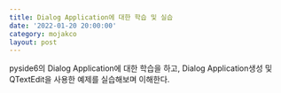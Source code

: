 ```yaml
---
title: Dialog Application에 대한 학습 및 실습
date: '2022-01-20 20:00:00'
category: mojakco
layout: post
---
```


pyside6의 Dialog Application에 대한 학습을 하고, Dialog Application생성 및 QTextEdit을 사용한 예제를 실습해보며 이해한다.
